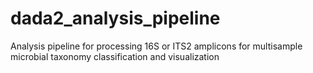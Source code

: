 # dada2_analysis_pipeline
Analysis pipeline for processing 16S or ITS2 amplicons for multisample microbial taxonomy classification and visualization
